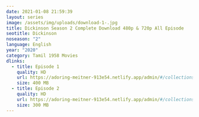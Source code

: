 ```yaml
---
date: 2021-01-08 21:59:39
layout: series
image: /assets/img/uploads/download-1-.jpg
title: Dickinson Season 2 Complete Download 480p & 720p All Episode
seotitle: Dickinson
noseason: "2"
language: English
year: "2020"
category: Tamil 1958 Movies
dlinks:
  - title: Episode 1
    quality: HD
    url: https://adoring-meitner-913e54.netlify.app/admin/#/collections/series/new
    size: 400 MB
  - title: Episode 2
    quality: HD
    url: https://adoring-meitner-913e54.netlify.app/admin/#/collections/series/new
    size: 300 MB
---
```

